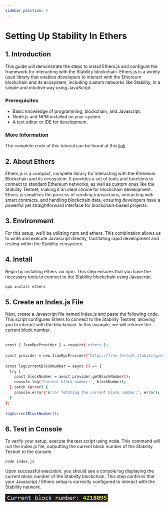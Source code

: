 ```yaml
---
sidebar_position: 4
---
```


# Setting Up Stability In Ethers

## 1. Introduction

This guide will demonstrate the steps to install Ethers.js and configure the framework for interacting with the Stability blockchain. Ethers.js is a widely used library that enables developers to interact with the Ethereum blockchain and its ecosystem, including custom networks like Stability, in a simple and intuitive way using JavaScript.

### Prerequisites

- Basic knowledge of programming, blockchain, and Javascript.
- Node.js and NPM installed on your system.
- A text editor or IDE for development.

### More Information

The complete code of this tutorial can be found at this [link](https://github.com/stabilityprotocol/tutorials/tree/main/setup-ethers-environment)

## 2. About Ethers

Ethers.js is a compact, complete library for interacting with the Ethereum Blockchain and its ecosystem. It provides a set of tools and functions to connect to standard Ethereum networks, as well as custom ones like the Stability Testnet, making it an ideal choice for blockchain development. Ethers.js simplifies the process of sending transactions, interacting with smart contracts, and handling blockchain data, ensuring developers have a powerful yet straightforward interface for blockchain-based projects.

## 3. Environment

For this setup, we'll be utilizing npm and ethers. This combination allows us to write and execute Javascript directly, facilitating rapid development and testing within the Stability ecosystem.

## 4. Install 

Begin by installing ethers via npm. This step ensures that you have the necessary tools to connect to the Stability blockchain using Javascript.

```bash
npm install ethers
```

## 5. Create an Index.js File 
Next, create a Javascript file named Index.js and paste the following code. This script configures Ethers to connect to the Stability Testnet, allowing you to interact with the blockchain. In this example, we will retrieve the current block number.
```bash

const { JsonRpcProvider } = require('ethers');

const provider = new JsonRpcProvider("https://free.testnet.stabilityprotocol.com");

const logCurrentBlockNumber = async () => {
  try {
    const blockNumber = await provider.getBlockNumber();
    console.log("Current block number:", blockNumber);
  } catch (error) {
    console.error("Error fetching the current block number:", error);
  }
};

logCurrentBlockNumber();
```

## 6. Test in Console
To verify your setup, execute the test script using node. This command will run the index.js file, outputting the current block number of the Stability Testnet to the console.
```bash
node index.js
```

Upon successful execution, you should see a console log displaying the current block number of the Stability blockchain. This step confirms that your Javascript / Ethers setup is correctly configured to interact with the Stability network.

![Console Return of Block Number](../../static/img/blocknumberethers.png)
